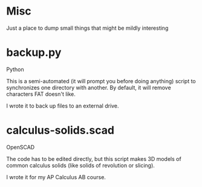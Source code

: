# Misc
Just a place to dump small things that might be mildly interesting

# backup.py
Python

This is a semi-automated (it will prompt you before doing anything) script to synchronizes one directory with another. By default, it will remove characters FAT doesn't like.

I wrote it to back up files to an external drive.

# calculus-solids.scad
OpenSCAD

The code has to be edited directly, but this script makes 3D models of common calculus solids (like solids of revolution or slicing).

I wrote it for my AP Calculus AB course.
